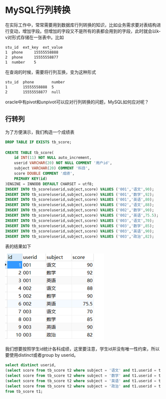 # MySQL行列转换

在实际工作中，常常需要用到数据库行列转换的知识，比如业务需求要对表结构进行变动，增加字段。但增加的字段又不是所有的表都会用到的字段，此时就会以k-v对形式存储在一张表中。比如

```
stu_id  ext_key  ext_value
1  phone     15555558888
2  phone     15555558877
1  number    5
```

在查询的时候，需要将行列互换，变为这种形式

```
stu_id  phone        number
1       15555558888  5
2       15555558877  null
```

oracle中有pivot和unpivot可以应对行列转换的问题，MySQL如何应对呢？

## 行转列

为了方便演示，我们构造一个成绩表

```sql
DROP TABLE IF EXISTS tb_score;
 
CREATE TABLE tb_score(
    id INT(11) NOT NULL auto_increment,
    userid VARCHAR(20) NOT NULL COMMENT '用户id',
    subject VARCHAR(20) COMMENT '科目',
    score DOUBLE COMMENT '成绩',
    PRIMARY KEY(id)
)ENGINE = INNODB DEFAULT CHARSET = utf8;
INSERT INTO tb_score(userid,subject,score) VALUES ('001','语文',90);
INSERT INTO tb_score(userid,subject,score) VALUES ('001','数学',92);
INSERT INTO tb_score(userid,subject,score) VALUES ('001','英语',80);
INSERT INTO tb_score(userid,subject,score) VALUES ('002','语文',88);
INSERT INTO tb_score(userid,subject,score) VALUES ('002','数学',90);
INSERT INTO tb_score(userid,subject,score) VALUES ('002','英语',75.5);
INSERT INTO tb_score(userid,subject,score) VALUES ('003','语文',70);
INSERT INTO tb_score(userid,subject,score) VALUES ('003','数学',85);
INSERT INTO tb_score(userid,subject,score) VALUES ('003','英语',90);
INSERT INTO tb_score(userid,subject,score) VALUES ('003','政治',82);

```

表的结果如下

![pic](https://github.com/solo941/notes/blob/master/数据库/pics/微信截图_20190910235850.png)

我们想要按照学生id统计各科成绩，这里要注意，学生id并没有唯一性约束，所以要使用distinct或者group by userid。

```sql
select distinct userid,
(select score from tb_score t2 where subject = '语文' and t1.userid = t2.userid) 语文,
(select score from tb_score t2 where subject = '数学' and t1.userid = t2.userid) 数学,
(select score from tb_score t2 where subject = '英语' and t1.userid = t2.userid) 英语,
(select score from tb_score t2 where subject = '政治' and t1.userid = t2.userid) 政治
from tb_score t1;
```


